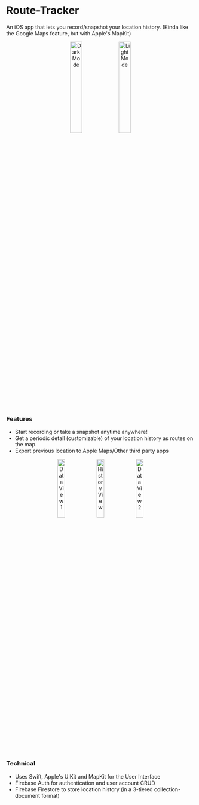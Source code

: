 # Route-Tracker
An iOS app that lets you record/snapshot your location history. (Kinda like the Google Maps feature, but with Apple's MapKit)

<div align="center">
	<img width="25%" src="https://github.com/usjpin/Route-Tracker/blob/master/Screenshots/darkmode.png?raw=true" alt="Dark Mode">
	<img width="25%" src="https://github.com/usjpin/Route-Tracker/blob/master/Screenshots/lightmode.png?raw=true" alt="Light Mode">
</div>

### Features
- Start recording or take a snapshot anytime anywhere!
- Get a periodic detail (customizable) of your location history as routes on the map.
- Export previous location to Apple Maps/Other third party apps


<div align="center">
	<img width="20%" src="https://github.com/usjpin/Route-Tracker/blob/master/Screenshots/dataview1.png?raw=true" alt="Data View 1">
	<img width="20%" src="https://github.com/usjpin/Route-Tracker/blob/master/Screenshots/historyview.png?raw=true" alt="History View">
	<img width="20%" src="https://github.com/usjpin/Route-Tracker/blob/master/Screenshots/dataview2.png?raw=true" alt="Data View 2">
</div>

### Technical
- Uses Swift, Apple's UIKit and MapKit for the User Interface
- Firebase Auth for authentication and user account CRUD
- Firebase Firestore to store location history (in a 3-tiered collection-document format)
